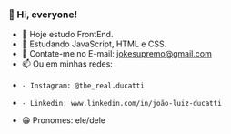 ### 👋 Hi, everyone!

- 👀 Hoje estudo FrontEnd.                  
- 🌱 Estudando JavaScript, HTML e CSS.
- 💞️ Contate-me no E-mail: jokesupremo@gmail.com
- 📫 Ou em minhas redes:
-     - Instagram: @the_real.ducatti
-     - Linkedin: www.linkedin.com/in/joão-luiz-ducatti
- 😁 Pronomes: ele/dele
